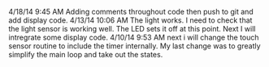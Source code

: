 4/18/14 9:45 AM
Adding comments throughout code then push to git and add display code.
4/13/14 10:06 AM
The light works. I need to check that the light sensor is working well. The LED sets it off at this point.
Next I will intregrate some display code.
4/10/14 9:53 AM
next i will change the touch sensor routine to include the timer internally.
My last change was to greatly simplify the main loop and take out the states.
